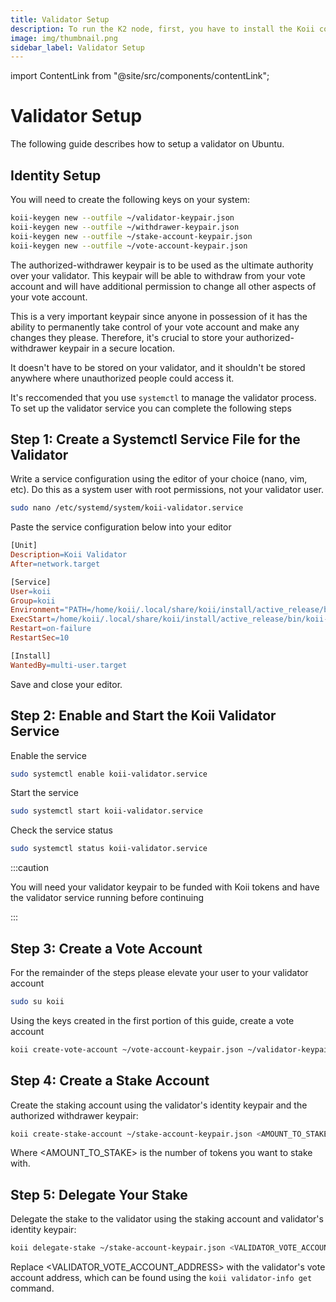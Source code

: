 ```yaml
---
title: Validator Setup
description: To run the K2 node, first, you have to install the Koii command-line tools
image: img/thumbnail.png
sidebar_label: Validator Setup
---
```


import ContentLink from "@site/src/components/contentLink";

# Validator Setup

The following guide describes how to setup a validator on Ubuntu.

## Identity Setup
You will need to create the following keys on your system:

```bash
koii-keygen new --outfile ~/validator-keypair.json
koii-keygen new --outfile ~/withdrawer-keypair.json
koii-keygen new --outfile ~/stake-account-keypair.json
koii-keygen new --outfile ~/vote-account-keypair.json

```
The authorized-withdrawer keypair is to be used as the ultimate authority over your validator. This keypair will be able to withdraw from your vote account and will have additional permission to change all other aspects of your vote account.

This is a very important keypair since anyone in possession of it has the ability to permanently take control of your vote account and make any changes they please. Therefore, it's crucial to store your authorized-withdrawer keypair in a secure location.

It doesn't have to be stored on your validator, and it shouldn't be stored anywhere where unauthorized people could access it.

It's reccomended that you use `systemctl` to manage the validator process. To set up the validator service you can complete the following steps

## Step 1: Create a Systemctl Service File for the Validator

Write a service configuration using the editor of your choice (nano, vim, etc). Do this as a system user with root permissions, not your validator user.

```bash
sudo nano /etc/systemd/system/koii-validator.service
```

Paste the service configuration below into your editor

```makefile
[Unit]
Description=Koii Validator
After=network.target

[Service]
User=koii
Group=koii
Environment="PATH=/home/koii/.local/share/koii/install/active_release/bin:/usr/local/sbin:/usr/local/bin:/usr/sbin:/usr/bin:/sbin:/bin:/usr/games:/usr/local/games"
ExecStart=/home/koii/.local/share/koii/install/active_release/bin/koii-validator --identity /home/koii/validator-keypair.json --ledger /home/koii/validator-ledger --accounts /home/koii/validator-accounts --entrypoint k2-testnet-validator-1.koii.live:10001 --rpc-port 10899 --dynamic-port-range 10000-10500 --limit-ledger-size --gossip-port 10001 --log - --rpc-bind-address 0.0.0.0
Restart=on-failure
RestartSec=10

[Install]
WantedBy=multi-user.target
```

Save and close your editor.

## Step 2: Enable and Start the Koii Validator Service

Enable the service

```bash
sudo systemctl enable koii-validator.service
```

Start the service

```bash
sudo systemctl start koii-validator.service
```

Check the service status

```bash
sudo systemctl status koii-validator.service
```

:::caution

You will need your validator keypair to be funded with Koii tokens and have the validator service running before continuing

:::

## Step 3: Create a Vote Account

For the remainder of the steps please elevate your user to your validator account

```bash
sudo su koii
```

Using the keys created in the first portion of this guide, create a vote account

```bash
koii create-vote-account ~/vote-account-keypair.json ~/validator-keypair.json ~/withdrawer-keypair.json
```

## Step 4: Create a Stake Account

Create the staking account using the validator's identity keypair and the authorized withdrawer keypair:

```bash
koii create-stake-account ~/stake-account-keypair.json <AMOUNT_TO_STAKE> --stake-authority ~/validator-keypair.json --withdraw-authority ~/withdrawer-keypair.json
```

Where <AMOUNT_TO_STAKE> is the number of tokens you want to stake with.

## Step 5: Delegate Your Stake

Delegate the stake to the validator using the staking account and validator's identity keypair:

```bash
koii delegate-stake ~/stake-account-keypair.json <VALIDATOR_VOTE_ACCOUNT_ADDRESS> --stake-authority ~/validator-keypair.json
```

Replace <VALIDATOR_VOTE_ACCOUNT_ADDRESS> with the validator's vote account address, which can be found using the `koii validator-info get` command.
